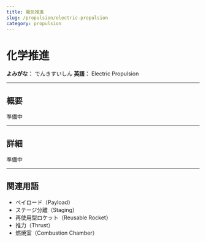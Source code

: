 ```yaml
---
title: 電気推進
slug: /propulsion/electric-propulsion
category: propulsion
---
```


# 化学推進

**よみがな：** でんきすいしん 
**英語：** Electric Propulsion  

---

## 概要

準備中

---

## 詳細

準備中

---

## 関連用語

- ペイロード（Payload）
- ステージ分離（Staging）
- 再使用型ロケット（Reusable Rocket）
- 推力（Thrust）
- 燃焼室（Combustion Chamber）
